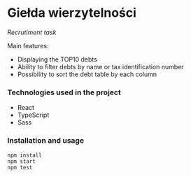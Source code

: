 # Giełda wierzytelności

_Recrutiment task_

Main features:

- Displaying the TOP10 debts
- Ability to filter debts by name or tax identification number
- Possibility to sort the debt table by each column

### Technologies used in the project

- React
- TypeScript
- Sass

### Installation and usage

```
npm install
npm start
npm test
```
